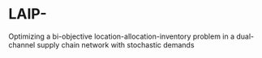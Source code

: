 # LAIP-
Optimizing a bi-objective location-allocation-inventory problem in a dual-channel supply chain network with stochastic demands
